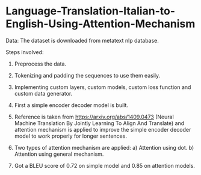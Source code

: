 # Language-Translation-Italian-to-English-Using-Attention-Mechanism

Data: 
 The dataset is downloaded from metatext nlp database.

Steps involved:
 1. Preprocess the data.
 2. Tokenizing and padding the sequences to use them easily.
 3. Implementing custom layers, custom models, custom loss function and custom data generator.
 4. First a simple encoder decoder model is built.
 5. Reference is taken from https://arxiv.org/abs/1409.0473 (Neural Machine Translation By Jointly Learning To Align And Translate) and attention mechanism is applied to improve
    the simple encoder decoder model to work properly for longer sentences.
 6. Two types of attention mechanism are applied:
    a) Attention using dot.
    b) Attention using general mechanism.
    
 7. Got a BLEU score of 0.72 on simple model and 0.85 on attention models.
